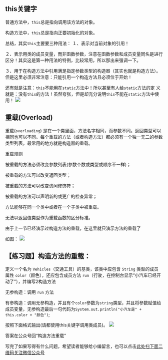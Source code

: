 ## this关键字

普通方法中，`this`总是指向调用该方法的对象。

构造方法中，`this`总是指向正要初始化的对象。

总结，其实`this`主要要三种用法：
１、表示对当前对象的引用！

２、表示用类的成员变量，而非函数参数，注意在函数参数和成员变量同名是进行区分！其实这是第一种用法的特例，比较常用，所以那出来强调一下。

３、用于在构造方法中引用满足指定参数类型的构造器（其实也就是构造方法）。但是这里必须非常注意：只能引用一个构造方法且必须位于开始！

还有就是注意：`this`不能用在`static`方法中！所以甚至有人给`static`方法的定 义就是：没有`this`的方法！虽然夸张，但是却充分说明`this`不能在`static`方法中使用！
![](https://gitee.com/duchaochen/gongzhonghao/raw/master/4/24-1.jpg)

## 重载(Overload)

重载(`overloading`) 是在一个类里面，方法名字相同，而参数不同。返回类型可以相同也可以不同。每个重载的方法（或者构造方法）都必须有一个独一无二的参数类型列表。最常用的地方就是构造器的重载。

重载规则

被重载的方法必须改变参数列表(参数个数或类型或顺序不一样)；

被重载的方法可以改变返回类型；

被重载的方法可以改变访问修饰符；

被重载的方法可以声明新的或更广的检查异常；

方法能够在同一个类中或者在一个子类中被重载。

无法以返回值类型作为重载函数的区分标准。

由于上一节已经演示过构造方法的重载，在这里就只演示方法的重载了

如图：
![](https://gitee.com/duchaochen/gongzhonghao/raw/master/4/24-2.jpg)

## 【练习题】构造方法的重载：

定义一个名为 `Vehicles`（交通工具）的基类，该类中应包含 `String` 类型的成员属性 `color`（颜色），还应包含成员方法 `run`（行驶，在控制台显示“小汽车已经开动了”），并编写2构造方法

无参构造：调用 `run` 方法

有参构造：调用无参构造，并且有个`color`参数为`string`类型，并且将参数赋值给成员变量，无参构造最后一句代码为`System.out.println("小汽车是" + this.color + "颜色")`;

按照下面格式输出(请都使用this关键字调用类成员)。
![](https://gitee.com/duchaochen/gongzhonghao/raw/master/4/24-3.jpg)

答案在公众号回“构造方法重载”

写完了如果写得有什么问题，希望读者能够给小编留言，也可以点击[此处扫下面二维码关注微信公众号](https://www.ycbbs.vip/?p=28 "此处扫下面二维码关注微信公众号")